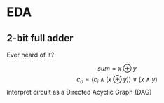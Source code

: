# EDA
## 2-bit full adder
Ever heard of it?

$$ sum = x \oplus y $$
$$ c_o = (c_i \land (x \oplus y)) \lor (x \land y )  $$
Interpret circuit as a Directed Acyclic Graph (DAG)
